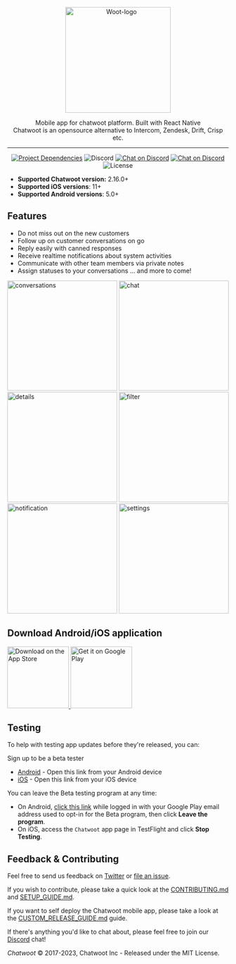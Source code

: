 <p align="center">
  <img src="https://s3.us-west-2.amazonaws.com/gh-assets.chatwoot.com/brand.svg" alt="Woot-logo" width="240">

  <div align="center">Mobile app for chatwoot platform. Built with React Native</div>
  <div align="center">Chatwoot is an opensource alternative to Intercom, Zendesk, Drift, Crisp etc.</div>
</p>

---

<p align="center">
   <a href="https://github.com/react-native-community/releases/blob/master/CHANGELOG.md"><img src="https://img.shields.io/github/package-json/dependency-version/chatwoot/chatwoot-mobile-app/react-native?color=%2361dafb" alt="Project Dependencies"></a>
  <img src="https://img.shields.io/discord/647412545203994635" alt="Discord">
  <a href="https://discord.gg/cJXdrwS"><img src="https://img.shields.io/badge/chat-Discord-violet?logo=discord" alt="Chat on Discord"></a>
   <a href="http://makeapullrequest.com"><img src="https://img.shields.io/badge/PRs-welcome-brightgreen.svg" alt="Chat on Discord"></a>
 <img src="https://img.shields.io/github/license/chatwoot/chatwoot-mobile-app" alt="License">
</p>

- **Supported Chatwoot version:** 2.16.0+
- **Supported iOS versions**: 11+ 
- **Supported Android versions**: 5.0+

## Features

- Do not miss out on the new customers
- Follow up on customer conversations on go
- Reply easily with canned responses
- Receive realtime notifications about system activities
- Communicate with other team members via private notes
- Assign statuses to your conversations
  ... and more to come!

<p float="left">
  <img src=".github/conversation.png" alt="conversations" width="250">
  <img src=".github/chat.png" alt="chat" width="250">
  <img src=".github/details.png" alt="details"width="250">
  <img src=".github/filter.png" alt="filter" width="250">
  <img src=".github/notification.png" alt="notification"width="250">
  <img src=".github/settings.png" alt="settings"width="250">
</p>

## Download Android/iOS application

<p >
  <a href="https://apps.apple.com/app/id1495796682">
    <img alt="Download on the App Store" title="App Store" src="http://i.imgur.com/0n2zqHD.png" width="140">
  </a>

  <a href="https://play.google.com/store/apps/details?id=com.callpicker.chat&hl=en">
    <img alt="Get it on Google Play" title="Google Play" src="http://i.imgur.com/mtGRPuM.png" width="140">
  </a>
</p>

## Testing

To help with testing app updates before they're released, you can:

Sign up to be a beta tester

   - [Android](https://play.google.com/apps/testing/com.callpicker.chat) -  Open this link from your Android device
   - [iOS](https://testflight.apple.com/join/yQ4yoSx4) - Open this link from your iOS device
   
You can leave the Beta testing program at any time:
- On Android, [click this link](https://play.google.com/apps/testing/com.callpicker.chat) while logged in with your Google Play email address used to opt-in for the Beta program, then click **Leave the program**. 
- On iOS, access the `Chatwoot` app page in TestFlight and click **Stop Testing**.

## Feedback & Contributing

Feel free to send us feedback on [Twitter](https://twitter.com/chatwootapp) or [file an issue](https://github.com/chatwoot/chatwoot-mobile-app/issues).

If you wish to contribute, please take a quick look at the [CONTRIBUTING.md](https://www.chatwoot.com/docs/contributing-guide) and [SETUP_GUIDE.md](https://www.chatwoot.com/docs/contributing-guide/mobile-app/setup-guide).
 
If you want to self deploy the Chatwoot mobile app, please take a look at the [CUSTOM_RELEASE_GUIDE.md](https://www.chatwoot.com/docs/contributing-guide/mobile-app/custom-release-guide) guide.

If there's anything you'd like to chat about, please feel free to join our [Discord](https://discord.gg/cJXdrwS) chat!

_Chatwoot_ &copy; 2017-2023, Chatwoot Inc - Released under the MIT License.
